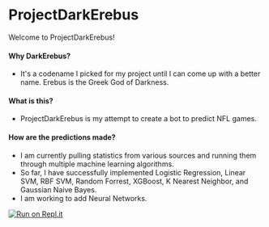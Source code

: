 # ProjectDarkErebus

Welcome to ProjectDarkErebus!

#### Why DarkErebus?
- It's a codename I picked for my project until I can come up with a better name. Erebus is the Greek God of Darkness.

#### What is this?
- ProjectDarkErebus is my attempt to create a bot to predict NFL games.

#### How are the predictions made?
- I am currently pulling statistics from various sources and running them through multiple machine learning algorithms.
- So far, I have successfully implemented Logistic Regression, Linear SVM, RBF SVM, Random Forrest, XGBoost, K Nearest Neighbor, and Gaussian Naive Bayes.
- I am working to add Neural Networks.



[![Run on Repl.it](https://repl.it/badge/github/DaCryptoSpartan/ProjectDarkErebus)](https://repl.it/github/DaCryptoSpartan/ProjectDarkErebus)
